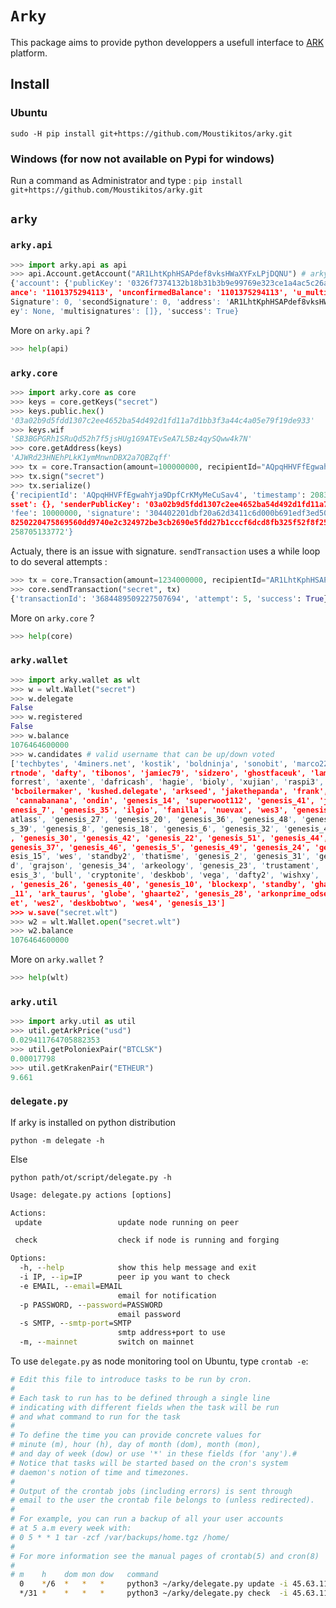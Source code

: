 # `Arky`

This package aims to provide python developpers a usefull interface to [ARK](https://ark.io/) platform.

## Install

### Ubuntu

`sudo -H pip install git+https://github.com/Moustikitos/arky.git`

### Windows (for now not available on Pypi for windows)

Run a command as Administrator and type : `pip install git+https://github.com/Moustikitos/arky.git`

## `arky`

### `arky.api`

```python
>>> import arky.api as api
>>> api.Account.getAccount("AR1LhtKphHSAPdef8vksHWaXYFxLPjDQNU") # arky delegate
{'account': {'publicKey': '0326f7374132b18b31b3b9e99769e323ce1a4ac5c26a43111472614bcf6c65a377', 'bal
ance': '1101375294113', 'unconfirmedBalance': '1101375294113', 'u_multisignatures': [], 'unconfirmed
Signature': 0, 'secondSignature': 0, 'address': 'AR1LhtKphHSAPdef8vksHWaXYFxLPjDQNU', 'secondPublicK
ey': None, 'multisignatures': []}, 'success': True}
```

More on `arky.api` ?

```python
>>> help(api)
```

### `arky.core`

```python
>>> import arky.core as core
>>> keys = core.getKeys("secret")
>>> keys.public.hex()
'03a02b9d5fdd1307c2ee4652ba54d492d1fd11a7d1bb3f3a44c4a05e79f19de933'
>>> keys.wif
'SB3BGPGRh1SRuQd52h7f5jsHUg1G9ATEvSeA7L5Bz4qySQww4k7N'
>>> core.getAddress(keys)
'AJWRd23HNEhPLkK1ymMnwnDBX2a7QBZqff'
>>> tx = core.Transaction(amount=100000000, recipientId="AQpqHHVFfEgwahYja9DpfCrKMyMeCuSav4")
>>> tx.sign("secret")
>>> tx.serialize()
{'recipientId': 'AQpqHHVFfEgwahYja9DpfCrKMyMeCuSav4', 'timestamp': 20832330, 'amount': 100000000, 'a
sset': {}, 'senderPublicKey': '03a02b9d5fdd1307c2ee4652ba54d492d1fd11a7d1bb3f3a44c4a05e79f19de933', 
'fee': 10000000, 'signature': '304402201dbf20a62d3411c6d000b691edf3ed50c34baa96b94dedf70e2d512b9f917
8250220475869560dd9740e2c324972be3cb2690e5fdd27b1cccf6dcd8fb325f52f8f25', 'type': 0, 'id': '16683123
258705133772'}
```

Actualy, there is an issue with signature. `sendTransaction` uses a while loop to do several attempts :

```python
>>> tx = core.Transaction(amount=1234000000, recipientId="AR1LhtKphHSAPdef8vksHWaXYFxLPjDQNU")
>>> core.sendTransaction("secret", tx)
{'transactionId': '3684489509227507694', 'attempt': 5, 'success': True}
```

More on `arky.core` ?

```python
>>> help(core)
```

### `arky.wallet`

```python
>>> import arky.wallet as wlt
>>> w = wlt.Wallet("secret")
>>> w.delegate
False
>>> w.registered
False
>>> w.balance
1076464600000
>>> w.candidates # valid username that can be up/down voted
['techbytes', '4miners.net', 'kostik', 'boldninja', 'sonobit', 'marco229', 'dotnet70', 'arkfuturesma
rtnode', 'dafty', 'tibonos', 'jamiec79', 'sidzero', 'ghostfaceuk', 'lamar', 'thrice.pi', 'doweig', '
forrest', 'axente', 'dafricash', 'hagie', 'bioly', 'xujian', 'raspi3', 'arkomatic', 'samuray_test', 
'bcboilermaker', 'kushed.delegate', 'arkseed', 'jakethepanda', 'frank', 'frank2', 'ravelou', 'arky',
 'cannabanana', 'ondin', 'genesis_14', 'superwoot112', 'genesis_41', 'jamiec79rsp', 'genesis_38', 'g
enesis_7', 'genesis_35', 'ilgio', 'fanilla', 'nuevax', 'wes3', 'genesis_1', 'arkshare', 'lidware', '
atlass', 'genesis_27', 'genesis_20', 'genesis_36', 'genesis_48', 'genesis_29', 'genesis_45', 'genesi
s_39', 'genesis_8', 'genesis_18', 'genesis_6', 'genesis_32', 'genesis_4', 'genesis_19', 'genesis_16'
, 'genesis_30', 'genesis_42', 'genesis_22', 'genesis_51', 'genesis_44', 'genesis_9', 'genesis_21', '
genesis_37', 'genesis_46', 'genesis_5', 'genesis_49', 'genesis_24', 'genesis_43', 'genesis_25', 'gen
esis_15', 'wes', 'standby2', 'thatisme', 'genesis_2', 'genesis_31', 'genesis_33', 'genesis_50', 'bra
d', 'grajson', 'genesis_34', 'arkeology', 'genesis_23', 'trustament', 'arkwhale', 'genesis_12', 'gen
esis_3', 'bull', 'cryptonite', 'deskbob', 'vega', 'dafty2', 'wishxy', 'bcboilermaker1', 'genesis_17'
, 'genesis_26', 'genesis_40', 'genesis_10', 'blockexp', 'standby', 'ghaarte', 'genesis_47', 'genesis
_11', 'ark_taurus', 'globe', 'ghaarte2', 'genesis_28', 'arkonprime_odsejen', 'densmirnov', 'ark_fauc
et', 'wes2', 'deskbobtwo', 'wes4', 'genesis_13']
>>> w.save("secret.wlt")
>>> w2 = wlt.Wallet.open("secret.wlt")
>>> w2.balance
1076464600000
```

More on `arky.wallet` ?

```python
>>> help(wlt)
```

### `arky.util`

```python
>>> import arky.util as util
>>> util.getArkPrice("usd")
0.029411764705882353
>>> util.getPoloniexPair("BTCLSK")
0.00017798
>>> util.getKrakenPair("ETHEUR")
9.661
```

### `delegate.py`

If arky is installed on python distribution

`python -m delegate -h`


Else

`python path/ot/script/delegate.py -h`

```cmd
Usage: delegate.py actions [options]

Actions:
 update                 update node running on peer

 check                  check if node is running and forging

Options:
  -h, --help            show this help message and exit
  -i IP, --ip=IP        peer ip you want to check
  -e EMAIL, --email=EMAIL
                        email for notification
  -p PASSWORD, --password=PASSWORD
                        email password
  -s SMTP, --smtp-port=SMTP
                        smtp address+port to use
  -m, --mainnet         switch on mainnet
```

To use `delegate.py` as node monitoring tool on Ubuntu, type `crontab -e`:
```bash
# Edit this file to introduce tasks to be run by cron.
#
# Each task to run has to be defined through a single line
# indicating with different fields when the task will be run
# and what command to run for the task
#
# To define the time you can provide concrete values for
# minute (m), hour (h), day of month (dom), month (mon),
# and day of week (dow) or use '*' in these fields (for 'any').#
# Notice that tasks will be started based on the cron's system
# daemon's notion of time and timezones.
#
# Output of the crontab jobs (including errors) is sent through
# email to the user the crontab file belongs to (unless redirected).
#
# For example, you can run a backup of all your user accounts
# at 5 a.m every week with:
# 0 5 * * 1 tar -zcf /var/backups/home.tgz /home/
#
# For more information see the manual pages of crontab(5) and cron(8)
#
# m    h    dom mon dow   command
  0    */6  *   *   *     python3 ~/arky/delegate.py update -i 45.63.114.19 -e xxxxxxxxxxx@gmail.com -p xxxxxxxxxxxxxxxx -s smtp.gmail.com:587
  */31 *    *   *   *     python3 ~/arky/delegate.py check  -i 45.63.114.19 -e xxxxxxxxxxx@gmail.com -p xxxxxxxxxxxxxxxx -s smtp.gmail.com:587
```
